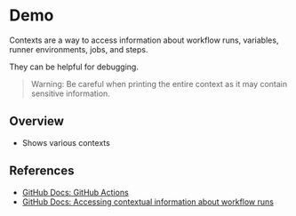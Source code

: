 # Demo

Contexts are a way to access information about workflow runs, variables, runner environments, jobs, and steps.

They can be helpful for debugging.

> Warning: Be careful when printing the entire context as it may contain sensitive information.

## Overview

- Shows various contexts

## References

- [GitHub Docs: GitHub Actions](https://docs.github.com/en/actions)
- [GitHub Docs: Accessing contextual information about workflow runs](https://docs.github.com/en/actions/writing-workflows/choosing-what-your-workflow-does/contexts)
